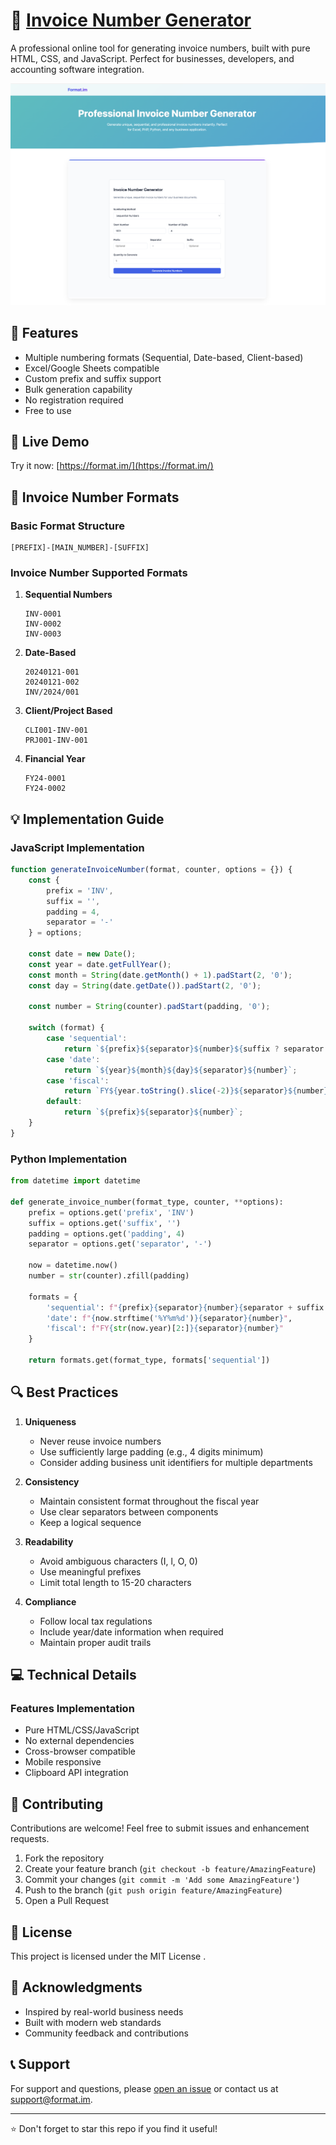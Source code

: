 # 🔢 [Invoice Number Generator](https://format.im/)

A professional online tool for generating invoice numbers, built with pure HTML, CSS, and JavaScript. Perfect for businesses, developers, and accounting software integration.

![Invoice Number Generator](https://raw.githubusercontent.com/SoraWebui/format.im/refs/heads/main/format.png)

## 🌟 Features

- Multiple numbering formats (Sequential, Date-based, Client-based)
- Excel/Google Sheets compatible
- Custom prefix and suffix support
- Bulk generation capability
- No registration required
- Free to use

## 🚀 Live Demo

Try it now: [https://format.im/](https://format.im/)

## 📝 Invoice Number Formats

### Basic Format Structure
```
[PREFIX]-[MAIN_NUMBER]-[SUFFIX]
```

### Invoice Number Supported Formats

1. **Sequential Numbers**
   ```
   INV-0001
   INV-0002
   INV-0003
   ```

2. **Date-Based**
   ```
   20240121-001
   20240121-002
   INV/2024/001
   ```

3. **Client/Project Based**
   ```
   CLI001-INV-001
   PRJ001-INV-001
   ```

4. **Financial Year**
   ```
   FY24-0001
   FY24-0002
   ```

## 💡 Implementation Guide

### JavaScript Implementation

```javascript
function generateInvoiceNumber(format, counter, options = {}) {
    const {
        prefix = 'INV',
        suffix = '',
        padding = 4,
        separator = '-'
    } = options;

    const date = new Date();
    const year = date.getFullYear();
    const month = String(date.getMonth() + 1).padStart(2, '0');
    const day = String(date.getDate()).padStart(2, '0');

    const number = String(counter).padStart(padding, '0');

    switch (format) {
        case 'sequential':
            return `${prefix}${separator}${number}${suffix ? separator + suffix : ''}`;
        case 'date':
            return `${year}${month}${day}${separator}${number}`;
        case 'fiscal':
            return `FY${year.toString().slice(-2)}${separator}${number}`;
        default:
            return `${prefix}${separator}${number}`;
    }
}
```

### Python Implementation

```python
from datetime import datetime

def generate_invoice_number(format_type, counter, **options):
    prefix = options.get('prefix', 'INV')
    suffix = options.get('suffix', '')
    padding = options.get('padding', 4)
    separator = options.get('separator', '-')

    now = datetime.now()
    number = str(counter).zfill(padding)

    formats = {
        'sequential': f"{prefix}{separator}{number}{separator + suffix if suffix else ''}",
        'date': f"{now.strftime('%Y%m%d')}{separator}{number}",
        'fiscal': f"FY{str(now.year)[2:]}{separator}{number}"
    }

    return formats.get(format_type, formats['sequential'])
```

## 🔍 Best Practices

1. **Uniqueness**
   - Never reuse invoice numbers
   - Use sufficiently large padding (e.g., 4 digits minimum)
   - Consider adding business unit identifiers for multiple departments

2. **Consistency**
   - Maintain consistent format throughout the fiscal year
   - Use clear separators between components
   - Keep a logical sequence

3. **Readability**
   - Avoid ambiguous characters (I, l, O, 0)
   - Use meaningful prefixes
   - Limit total length to 15-20 characters

4. **Compliance**
   - Follow local tax regulations
   - Include year/date information when required
   - Maintain proper audit trails

## 💻 Technical Details

### Features Implementation

- Pure HTML/CSS/JavaScript
- No external dependencies
- Cross-browser compatible
- Mobile responsive
- Clipboard API integration


## 🤝 Contributing

Contributions are welcome! Feel free to submit issues and enhancement requests.

1. Fork the repository
2. Create your feature branch (`git checkout -b feature/AmazingFeature`)
3. Commit your changes (`git commit -m 'Add some AmazingFeature'`)
4. Push to the branch (`git push origin feature/AmazingFeature`)
5. Open a Pull Request

## 📜 License

This project is licensed under the MIT License .

## 🙏 Acknowledgments

- Inspired by real-world business needs
- Built with modern web standards
- Community feedback and contributions

## 📞 Support

For support and questions, please [open an issue](https://github.com/SoraWebui/format.im/issues) or contact us at support@format.im.

---

⭐ Don't forget to star this repo if you find it useful!
